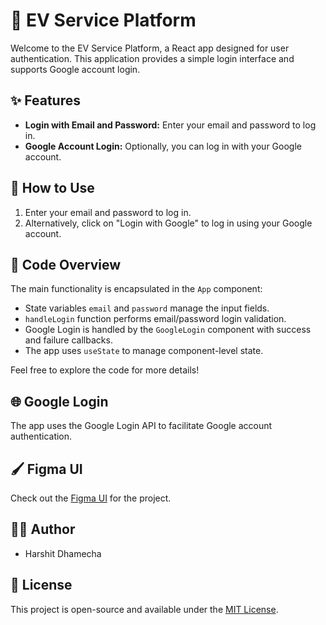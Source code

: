 # 🚗 EV Service Platform

Welcome to the EV Service Platform, a React app designed for user authentication. This application provides a simple login interface and supports Google account login.

## ✨ Features

- **Login with Email and Password:** Enter your email and password to log in.
- **Google Account Login:** Optionally, you can log in with your Google account.

## 🚀 How to Use

1. Enter your email and password to log in.
2. Alternatively, click on "Login with Google" to log in using your Google account.

## 🧐 Code Overview

The main functionality is encapsulated in the `App` component:

- State variables `email` and `password` manage the input fields.
- `handleLogin` function performs email/password login validation.
- Google Login is handled by the `GoogleLogin` component with success and failure callbacks.
- The app uses `useState` to manage component-level state.

Feel free to explore the code for more details!

## 🌐 Google Login

The app uses the Google Login API to facilitate Google account authentication.

## 🖌️ Figma UI

Check out the [Figma UI](https://www.figma.com/file/5gaQcRrI2g4qnEJGVCuA3C/Happiest-Minds?type=design&node-id=10%3A19&mode=design&t=T6rKdl5tJNbgBTNW-1) for the project.

## 👩‍💻 Author

- Harshit Dhamecha

## 📄 License

This project is open-source and available under the [MIT License](LICENSE).
